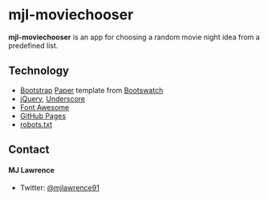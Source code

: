 mjl-moviechooser
================
**mjl-moviechooser** is an app for choosing a random movie night idea from a predefined list.

## Technology
* [Bootstrap](http://getbootstrap.com) [Paper](https://bootswatch.com/paper/) template from [Bootswatch](https://bootswatch.com/)
* [jQuery](https://jquery.com), [Underscore](http://underscorejs.org)
* [Font Awesome](http://fortawesome.io)
* [GitHub Pages](http://pages.github.com/)
* [robots.txt](https://github.com/username/username.github.io/blob/master/robots.txt)

## Contact
#### MJ Lawrence
* Twitter: [@mjlawrence91](https://twitter.com/mjlawrence91 "mjlawrence91 on twitter")
